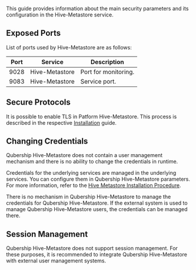 This guide provides information about the main security parameters and its configuration in the Hive-Metastore service.

## Exposed Ports

List of ports used by Hive-Metastore are as follows: 

| Port | Service                       | Description                                                                                                                                                                                                                                                                                |
|------|-------------------------------|--------------------------------------------------------------------------------------------------------------------------------------------------------------------------------------------------------------------------------------------------------------------------------------------|
| 9028 | Hive-Metastore                         | Port for monitoring.                                                                                                                                                                                                                                         |
| 9083 | Hive-Metastore                         | Service port.                                                                                                                                                                                                                                |


## Secure Protocols

It is possible to enable TLS in Patform Hive-Metastore. This process is described in the respective [Installation](/docs/public/installation.md#enable-httpstls) guide.

## Changing Credentials

Qubership Hive-Metastore does not contain a user management mechanism and there is no ability to change the credentials in runtime.

Credentials for the underlying services are managed in the underlying services. You can configure them in Qubership Hive-Metastore parameters. For more information, refer to the [Hive Metastore Installation Procedure](/docs/public/installation.md#deployment-using-dppubhelm_deployer).

There is no mechanism in Qubership Hive-Metastore to manage the credentials for Qubership Hive-Metastore. If the external system is used to manage Qubership Hive-Metastore users, the credentials can be managed there. 

## Session Management

Qubership Hive-Metastore does not support session management. For these purposes, it is recommended to integrate Qubership Hive-Metastore with external user management systems.
